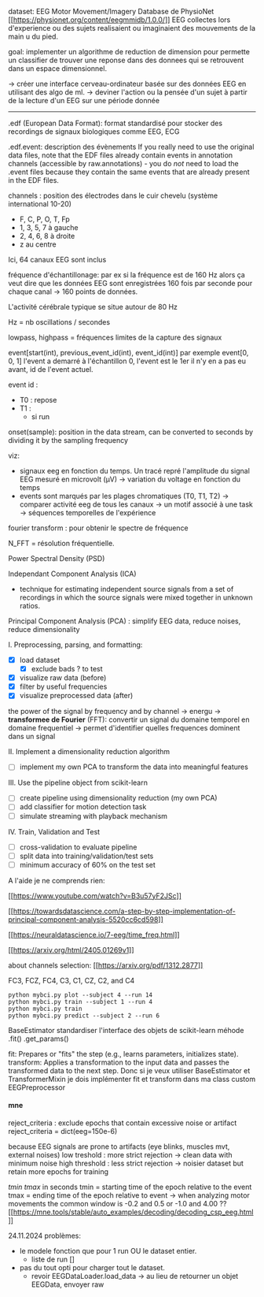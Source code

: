 dataset: EEG Motor Movement/Imagery Database de PhysioNet
[[https://physionet.org/content/eegmmidb/1.0.0/]]
EEG collectes lors d'experience ou des sujets realisaient ou imaginaient des mouvements de la main u du pied.

goal: implementer un algorithme de reduction de dimension pour permette un classifier de trouver une reponse dans des donnees qui se retrouvent dans un espace dimensionnel.

-> créer une interface cerveau-ordinateur basée sur des données EEG en utilisant des algo de ml.
-> deviner l'action ou la pensée d'un sujet à partir de la lecture d'un EEG sur une période donnée

---

.edf (European Data Format): format standardisé pour stocker des recordings de signaux biologiques comme EEG, ECG

.edf.event: description des évènements
If you really need to use the original data files, note that the EDF files already contain events in annotation channels (accessible by raw.annotations) - you do _not_ need to load the .event files because they contain the same events that are already present in the EDF files.

channels : position des électrodes dans le cuir chevelu (système international 10-20)

- F, C, P, O, T, Fp
- 1, 3, 5, 7 à gauche
- 2, 4, 6, 8 à droite
- z au centre

Ici, 64 canaux EEG sont inclus

fréquence d'échantillonage: par ex si la fréquence est de 160 Hz alors ça veut dire que les données EEG sont enregistrées 160 fois par seconde pour chaque canal -> 160 points de données.

L'activité cérébrale typique se situe autour de 80 Hz

Hz = nb oscillations / secondes

lowpass, highpass = fréquences limites de la capture des signaux

event[start(int), previous_event_id(int), event_id(int)]
par exemple event[0, 0, 1]
l'event a demarré à l'échantillon 0, l'event est le 1er il n'y en a pas eu avant, id de l'event actuel.

event id :

- T0 : repose
- T1 :
  - si run

onset(sample): position in the data stream, can be converted to seconds by dividing it by the sampling frequency

viz:

- signaux eeg en fonction du temps. Un tracé repré l'amplitude du signal EEG mesuré en microvolt (μV) -> variation du voltage en fonction du temps
- events sont marqués par les plages chromatiques (T0, T1, T2)
  -> comparer activité eeg de tous les canaux
  -> un motif associé à une task
  -> séquences temporelles de l'expérience

fourier transform : pour obtenir le spectre de fréquence

N_FFT = résolution fréquentielle.

Power Spectral Density (PSD)

Independant Component Analysis (ICA)

- technique for estimating independent source signals from a set of recordings in which the source signals were mixed together in unknown ratios.

Principal Component Analysis (PCA) : simplify EEG data, reduce noises, reduce dimensionality

I. Preprocessing, parsing, and formatting:

- [x] load dataset
  - [x] exclude bads ? to test
- [x] visualize raw data (before)
- [x] filter by useful frequencies
- [x] visualize preprocessed data (after)

the power of the signal by frequency and by channel
-> energu
-> **transformee de Fourier** (FFT): convertir un signal du domaine temporel en domaine frequentiel
-> permet d'identifier quelles frequences dominent dans un signal

II. Implement a dimensionality reduction algorithm

- [ ] implement my own PCA to transform the data into meaningful features

III. Use the pipeline object from scikit-learn

- [ ] create pipeline using dimensionality reduction (my own PCA)
- [ ] add classifier for motion detection task
- [ ] simulate streaming with playback mechanism

IV. Train, Validation and Test

- [ ] cross-validation to evaluate pipeline
- [ ] split data into training/validation/test sets
- [ ] minimum accuracy of 60% on the test set

A l'aide je ne comprends rien:

[[https://www.youtube.com/watch?v=B3u57yF2JSc]]

[[https://towardsdatascience.com/a-step-by-step-implementation-of-principal-component-analysis-5520cc6cd598]]

[[https://neuraldatascience.io/7-eeg/time_freq.html]]

[[https://arxiv.org/html/2405.01269v1]]

about channels selection:
[[https://arxiv.org/pdf/1312.2877]]

FC3, FCZ, FC4, C3, C1, CZ,
C2, and C4

```
python mybci.py plot --subject 4 --run 14
python mybci.py train --subject 1 --run 4
python mybci.py train
python mybci.py predict --subject 2 --run 6
```

BaseEstimator
standardiser l'interface des objets de scikit-learn
méhode .fit() .get_params()

fit: Prepares or "fits" the step (e.g., learns parameters, initializes state).
transform: Applies a transformation to the input data and passes the transformed data to the next step.
Donc si je veux utiliser BaseEstimator et TransformerMixin je dois implémenter fit et transform dans ma class custom EEGPreprocessor

#### mne

reject_criteria : exclude epochs that contain excessive noise or artifact
reject_criteria = dict(eeg=150e-6)

because EEG signals are prone to artifacts (eye blinks, muscles mvt, external noises)
low treshold : more strict rejection -> clean data with minimum noise
high threshold : less strict rejection -> noisier dataset but retain more epochs for training

_tmin tmax_ in seconds
tmin = starting time of the epoch relative to the event
tmax = ending time of the epoch relative to event
-> when analyzing motor movements the common window is -0.2 and 0.5 or -1.0 and 4.00 ??
[[https://mne.tools/stable/auto_examples/decoding/decoding_csp_eeg.html]]

24.11.2024
problèmes:
- le modele fonction que pour 1 run OU le dataset entier. 
    - liste de run []
- pas du tout opti pour charger tout le dataset.
    - revoir EEGDataLoader.load_data -> au lieu de retourner un objet EEGData, envoyer raw


